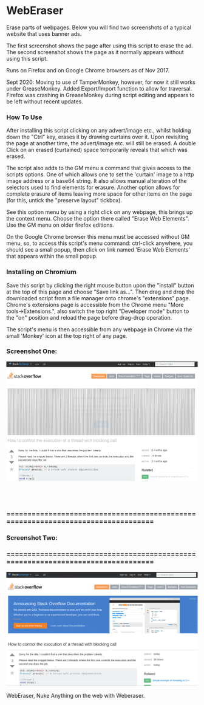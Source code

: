 # WebEraser
Erase parts of webpages.
Below you will find two screenshots of a typical website that uses banner ads.

The first screenshot shows the page after using this script to erase the ad.  
The second screenshot shows the page as it normally appears without using this script.

Runs on Firefox and on Google Chrome browsers as of Nov 2017. 

Sept 2020: Moving to use of TamperMonkey, however, for now it still works under GreaseMonkey.  Added Export/Import function to allow for traversal.  Firefox was crashing in GreaseMonkey during script editing and appears to
be left without recent updates.

### How To Use
After installing this script clicking on any advert/image etc., whilst holding down the "Ctrl" key, erases it by drawing curtains over it.  Upon revisiting the page at another time, the advert/image etc. will still be erased.  A double Click on an erased (curtained) space temporarily reveals that which was erased.

The script also adds to the GM menu a command that gives access to the scripts options.  One of which allows one to set the 'curtain' image to a http image address or a base64 string.  It also allows manual alteration of the selectors used to find elements for erasure.  Another option allows for complete erasure of items leaving more space for other items on the page (for this, untick the "preserve layout" tickbox).

See this option menu by using a right click on any webpage, this brings up the context menu.
Choose the option there called "Erase Web Elements".  Use the GM menu on older firefox editions.
 
On the Google Chrome browser this menu must be accessed without GM menu, so, to access this script's menu command: ctrl-click anywhere, you should see a small popup, then click on link named 'Erase Web Elements' that appears within the small popup.  

### Installing on Chromium

Save this script by clicking the right mouse button upon the "install" button at the top of this page and choose "Save link as...".  Then drag and drop the downloaded script from a file manager onto chrome's "extensions" page. Chrome's extensions page is accessible from the Chrome menu "More tools->Extensions.", also switch the top right "Developer mode" button to the "on" position and reload the page before drag-drop operation.

The script's menu is then accessible from any webpage in Chrome via the small 'Monkey' icon at the top right of any page.

### Screenshot One:
![Large banner ad at the StackOverflow website has been erased whilst preserving layout](https://github.com/SloaneFox/imgstore/raw/master/StackoverflowCurtainedAd.png "Large banner ad at stack overflow has been erased whilst preserving layout")
<br><br><br><br>

### ================================================================================
### Screenshot Two:
### ================================================================================

![Stackoverflow as it normally is with banner ad.](https://github.com/SloaneFox/imgstore/raw/master/StackoverflowWithAd.png "StackOverflow as it normally appears.")

WebEraser, Nuke Anything on the web with Weberaser.
